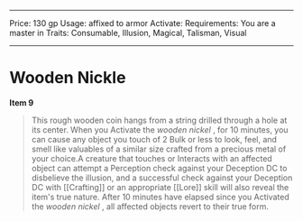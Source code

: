 
---
Price: 130 gp
Usage: affixed to armor
Activate: 
Requirements: You are a master in
Traits: Consumable, Illusion, Magical, Talisman, Visual

---

# Wooden Nickle

**Item 9**

> This rough wooden coin hangs from a string drilled through a hole at its center. When you Activate the *wooden nickel* , for 10 minutes, you can cause any object you touch of 2 Bulk or less to look, feel, and smell like valuables of a similar size crafted from a precious metal of your choice.A creature that touches or Interacts with an affected object can attempt a Perception check against your Deception DC to disbelieve the illusion, and a successful check against your Deception DC with [[Crafting]] or an appropriate [[Lore]] skill will also reveal the item's true nature. After 10 minutes have elapsed since you Activated the *wooden nickel* , all affected objects revert to their true form.
